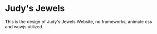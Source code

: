 # Judy's Jewels
This is the design of Judy's Jewels Website, no frameworks, animate css and wowjs utilized.
